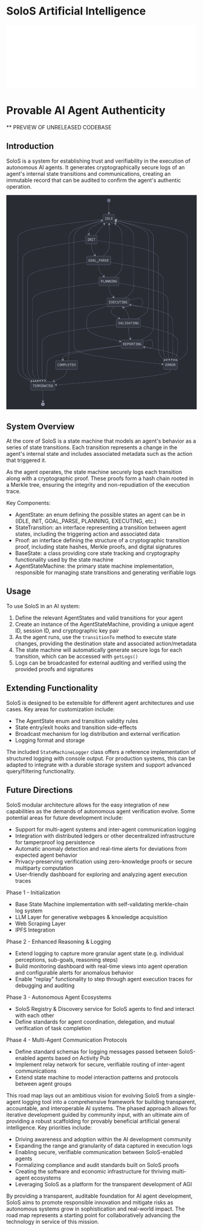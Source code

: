 SoloS Artificial Intelligence
=========================================
![banner](https://github.com/ALIVEcorp/SoloS/blob/main/routes/photo/banner2.png)

# Provable AI Agent Authenticity

** PREVIEW OF UNRELEASED CODEBASE

Introduction
------------
SoloS is a system for establishing trust and verifiability in the execution of autonomous AI agents. It generates cryptographically secure logs of an agent's internal state transitions and communications, creating an immutable record that can be audited to confirm the agent's authentic operation.

<img width="704" alt="state" src="https://github.com/ALIVEcorp/SoloS/blob/main/routes/photo/field.png" />

System Overview
---------------
At the core of SoloS is a state machine that models an agent's behavior as a series of state transitions. Each transition represents a change in the agent's internal state and includes associated metadata such as the action that triggered it.

As the agent operates, the state machine securely logs each transition along with a cryptographic proof. These proofs form a hash chain rooted in a Merkle tree, ensuring the integrity and non-repudiation of the execution trace.

Key Components:
- AgentState: an enum defining the possible states an agent can be in (IDLE, INIT, GOAL_PARSE, PLANNING, EXECUTING, etc.)
- StateTransition: an interface representing a transition between agent states, including the triggering action and associated data
- Proof: an interface defining the structure of a cryptographic transition proof, including state hashes, Merkle proofs, and digital signatures
- BaseState: a class providing core state tracking and cryptography functionality used by the state machine
- AgentStateMachine: the primary state machine implementation, responsible for managing state transitions and generating verifiable logs

Usage
-----
To use SoloS in an AI system:
1. Define the relevant AgentStates and valid transitions for your agent
2. Create an instance of the AgentStateMachine, providing a unique agent ID, session ID, and cryptographic key pair  
3. As the agent runs, use the `transitionTo` method to execute state changes, providing the destination state and associated action/metadata
4. The state machine will automatically generate secure logs for each transition, which can be accessed with `getLogs()`
5. Logs can be broadcasted for external auditing and verified using the provided proofs and signatures

Extending Functionality
-----------------------
SoloS is designed to be extensible for different agent architectures and use cases. Key areas for customization include:
- The AgentState enum and transition validity rules
- State entry/exit hooks and transition side-effects
- Broadcast mechanism for log distribution and external verification
- Logging format and storage 

The included `StateMachineLogger` class offers a reference implementation of structured logging with console output. For production systems, this can be adapted to integrate with a durable storage system and support advanced query/filtering functionality.

Future Directions
-----------------
SoloS modular architecture allows for the easy integration of new capabilities as the demands of autonomous agent verification evolve. Some potential areas for future development include:
- Support for multi-agent systems and inter-agent communication logging
- Integration with distributed ledgers or other decentralized infrastructure for tamperproof log persistence
- Automatic anomaly detection and real-time alerts for deviations from expected agent behavior
- Privacy-preserving verification using zero-knowledge proofs or secure multiparty computation
- User-friendly dashboard for exploring and analyzing agent execution traces

Phase 1 - Initialization
- Base State Machine implementation with self-validating merkle-chain log system
- LLM Layer for generative webpages & knowledge acquisition
- Web Scraping Layer
- IPFS Integration

Phase 2 - Enhanced Reasoning & Logging
- Extend logging to capture more granular agent state (e.g. individual perceptions, sub-goals, reasoning steps)
- Build monitoring dashboard with real-time views into agent operation and configurable alerts for anomalous behavior
- Enable "replay" functionality to step through agent execution traces for debugging and auditing

Phase 3 - Autonomous Agent Ecosystems
- SoloS Registry & Discovery service for SoloS agents to find and interact with each other
- Define standards for agent coordination, delegation, and mutual verification of task completion

Phase 4 - Multi-Agent Communication Protocols
- Define standard schemas for logging messages passed between SoloS-enabled agents based on Activity Pub
- Implement relay network for secure, verifiable routing of inter-agent communications
- Extend state machine to model interaction patterns and protocols between agent groups

This road map lays out an ambitious vision for evolving SoloS from a single-agent logging tool into a comprehensive framework for building transparent, accountable, and interoperable AI systems. The phased approach allows for iterative development guided by community input, with an ultimate aim of providing a robust scaffolding for provably beneficial artificial general intelligence. Key priorities include:

- Driving awareness and adoption within the AI development community 
- Expanding the range and granularity of data captured in execution logs
- Enabling secure, verifiable communication between SoloS-enabled agents
- Formalizing compliance and audit standards built on SoloS proofs
- Creating the software and economic infrastructure for thriving multi-agent ecosystems
- Leveraging SoloS as a platform for the transparent development of AGI

By providing a transparent, auditable foundation for AI agent development, SoloS aims to promote responsible innovation and mitigate risks as autonomous systems grow in sophistication and real-world impact. The road map represents a starting point for collaboratively advancing the technology in service of this mission.
